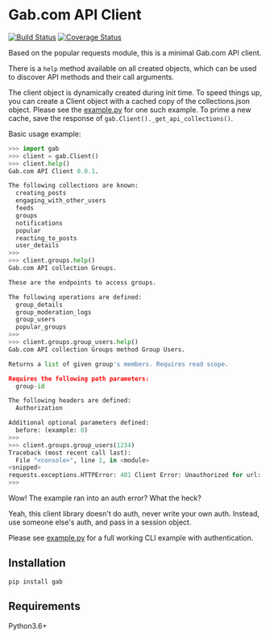 # Gab.com API Client

[![Build
Status](https://travis-ci.org/a-tal/gab.svg?branch=master)](https://travis-ci.org/a-tal/gab)
[![Coverage Status](https://coveralls.io/repos/github/a-tal/gab/badge.svg?branch=master)](https://coveralls.io/github/a-tal/gab?branch=master)

Based on the popular requests module, this is a minimal Gab.com API client.

There is a `help` method available on all created objects, which can
be used to discover API methods and their call arguments.

The client object is dynamically created during init time. To speed things
up, you can create a Client object with a cached copy of the collections.json
object. Please see the [example.py](example.py) for one such example. To prime
a new cache, save the response of `gab.Client()._get_api_collections()`.

Basic usage example:

```python
>>> import gab
>>> client = gab.Client()
>>> client.help()
Gab.com API Client 0.0.1.

The following collections are known:
  creating_posts
  engaging_with_other_users
  feeds
  groups
  notifications
  popular
  reacting_to_posts
  user_details
>>>
>>> client.groups.help()
Gab.com API collection Groups.

These are the endpoints to access groups.

The following operations are defined:
  group_details
  group_moderation_logs
  group_users
  popular_groups
>>>
>>> client.groups.group_users.help()
Gab.com API collection Groups method Group Users.

Returns a list of given group's members. Requires read scope.

Requires the following path parameters:
  group-id

The following headers are defined:
  Authorization

Additional optional parameters defined:
  before: (example: 0)
>>>
>>> client.groups.group_users(1234)
Traceback (most recent call last):
  File "<console>", line 1, in <module>
<snipped>
requests.exceptions.HTTPError: 401 Client Error: Unauthorized for url: <snip>
>>>
```

Wow! The example ran into an auth error? What the heck?

Yeah, this client library doesn't do auth, never write your own auth.
Instead, use someone else's auth, and pass in a session object.

Please see [example.py](example.py) for a full working CLI example with authentication.


## Installation

`pip install gab`


## Requirements

Python3.6+

